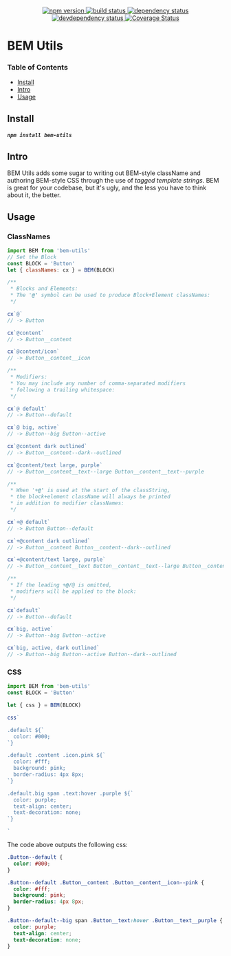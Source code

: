 <p align="center">
  <a href="http://badge.fury.io/js/bem-utils">
    <img alt="npm version" src="https://badge.fury.io/js/bem-utils.svg" />
  </a>
  <a href="https://travis-ci.org/jozanza/bem-utils">
    <img alt="build status" src="https://travis-ci.org/jozanza/bem-utils.svg" />
  </a>
  <a href="https://david-dm.org/jozanza/bem-utils">
    <img alt="dependency status" src="https://david-dm.org/jozanza/bem-utils.svg" />
  </a>
  <a href="https://david-dm.org/jozanza/bem-utils#info=devDependencies">
    <img alt="devdependency status" src="https://david-dm.org/jozanza/bem-utils/dev-status.svg" />
  </a>
  <a href='https://coveralls.io/github/jozanza/bem-utils?branch=master'>
    <img src='https://coveralls.io/repos/jozanza/bem-utils/badge.svg?branch=master&service=github' alt='Coverage Status' />
  </a>
</p>

# BEM Utils

### Table of Contents

- [Install](#install)
- [Intro](#intro)
- [Usage](#usage)

Install
-------

##### `npm install bem-utils`

Intro
-----

BEM Utils adds some sugar to writing out BEM-style className and authoring
BEM-style CSS through the use of *tagged template strings*. BEM is great for
your codebase, but it's ugly, and the less you have to think about it, the
better.

Usage
-----

### ClassNames

```js
import BEM from 'bem-utils'
// Set the Block
const BLOCK = 'Button'
let { classNames: cx } = BEM(BLOCK)

/**
 * Blocks and Elements:
 * The '@' symbol can be used to produce Block+Element classNames:
 */

cx`@`
// -> Button

cx`@content`
// -> Button__content

cx`@content/icon`
// -> Button__content__icon

/**
 * Modifiers:
 * You may include any number of comma-separated modifiers
 * following a trailing whitespace:
 */

cx`@ default`
// -> Button--default

cx`@ big, active`
// -> Button--big Button--active

cx`@content dark outlined`
// -> Button__content--dark--outlined

cx`@content/text large, purple`
// -> Button__content__text--large Button__content__text--purple

/**
 * When '+@' is used at the start of the classString,
 * the block+element className will always be printed
 * in addition to modifier classNames:
 */

cx`+@ default`
// -> Button Button--default

cx`+@content dark outlined`
// -> Button__content Button__content--dark--outlined

cx`+@content/text large, purple`
// -> Button__content__text Button__content__text--large Button__content__text--purple

/**
 * If the leading +@/@ is omitted,
 * modifiers will be applied to the block:
 */

cx`default`
// -> Button--default

cx`big, active`
// -> Button--big Button--active

cx`big, active, dark outlined`
// -> Button--big Button--active Button--dark--outlined

```

### CSS

```js
import BEM from 'bem-utils'
const BLOCK = 'Button'

let { css } = BEM(BLOCK)

css`

.default ${`
  color: #000;
`}

.default .content .icon.pink ${`
  color: #fff;
  background: pink;
  border-radius: 4px 8px;
`}

.default.big span .text:hover .purple ${`
  color: purple;
  text-align: center;
  text-decoration: none;
`}

`
```

The code above outputs the following css:

```css
.Button--default {
  color: #000;
}

.Button--default .Button__content .Button__content__icon--pink {
  color: #fff;
  background: pink;
  border-radius: 4px 8px;
}

.Button--default--big span .Button__text:hover .Button__text__purple {
  color: purple;
  text-align: center;
  text-decoration: none;
}
```
